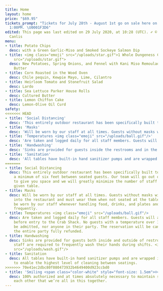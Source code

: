 ```yaml
---
title: Home
layout: home
price: "$69.95"
tickets_prompt: "Tickets for July 28th - August 1st go on sale here on July 22nd at
  1:00PM. \U0001F3D6"
edited: This page was last edited on 29 July 2020, at 10:28 (UTC). ✐ © 1950 - 2020
  Canlis
menu:
- title: Potato Chips
  desc: with a Green Garlic-Miso and Smoked Sockeye Salmon Dip
- title: <img class="emoji" src="/uploads/star.gif">1 Whole Dungeness Crab <img class="emoji"
    src="/uploads/star.gif">
  desc: New Potatoes, Spring Onions, and Fennel with Kani Miso Remoulade and Drawn
    Butter
- title: Corn Roasted in the Wood Oven
  desc: Chile pequin, Kewpie Mayo, Lime, Cilantro
- title: Heirloom Tomato and Stonefruit Salad
  desc: Lardo
- title: Sea Lettuce Parker House Rolls
  desc: Cultured Butter
- title: Lemon Chiffon Cake
  desc: Lemon-Olive Oil Curd
safety:
<<<<<<< HEAD
- title: 'Social Distancing'
  desc: 'This entirely outdoor restaurant has been specifically built to accommodate a minimum of six feet between seated guests. Our team will go out of their way to give you space and we will greatly minimize the number of staff serving any given table.'
- title: 'Masks'
  desc: 'Will be worn by our staff at all times. Guests without masks will not be allowed into the restaurant and must wear them when not seated at the table. Gloves will be worn by our staff whenever handling food, drinks, and plates and are changed frequently.'
- title: 'Temperatures <img class="emoji" src="/uploads/ball.gif"/>'
  desc: 'Are taken and logged daily for all staff members. Guests will also be temp-checked before entry to the Crab Shack. No guests with a temperature over 100.4F will be admitted, nor anyone in their party. The reservation will be cancelled and the entire party fully refunded.'
- title: 'Handwashing'
  desc: 'Sinks are provided for guests inside the restrooms and in the dining area. Crab shack staff are required to frequently wash their hands during shifts. <img class="emoji" src="/uploads/wash.gif"/>'
- title: 'Sanitation'
  desc: 'All tables have built-in hand sanitizer pumps and are wrapped in polyurethane to enable the highest level of cleaning between seatings.'
=======
- title: Social Distancing
  desc: This entirely outdoor restaurant has been specifically built to accommodate
    a minimum of six feet between seated guests. Our team will go out of their way
    to give you space and we will greatly minimize the number of staff serving any
    given table.
- title: Masks
  desc: Will be worn by our staff at all times. Guests without masks will not be allowed
    into the restaurant and must wear them when not seated at the table. Gloves will
    be worn by our staff whenever handling food, drinks, and plates and are changed
    frequently.
- title: Temperatures <img class="emoji" src="/uploads/ball.gif"/>
  desc: Are taken and logged daily for all staff members. Guests will also be temp-checked
    before entry to the Crab Shack. No guests with a temperature over 100.4F will
    be admitted, nor anyone in their party. The reservation will be cancelled and
    the entire party fully refunded.
- title: Handwashing
  desc: Sinks are provided for guests both inside and outside of restrooms. Crab shack
    staff are required to frequently wash their hands during shifts. <img class="emoji"
    src="/uploads/wash.gif"/>
- title: Sanitation
  desc: All tables have built-in hand sanitizer pumps and are wrapped in polyurethane
    to enable the highest level of cleaning between seatings.
>>>>>>> 70e41ec2dbc80f080473932b4649400d923ccbd0
- title: 'Smiling <span class="color-white" style="font-size: 1.5em">☺</span>'
  desc: 100% authorized and at times absolutely necessary to maintain sanity and remind
    each other that we’re all in this together.
---
```


